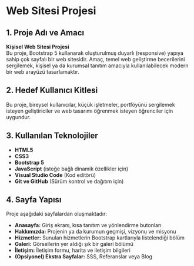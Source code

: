 # Web Sitesi Projesi

## 1. Proje Adı ve Amacı
**Kişisel Web Sitesi Projesi**  
Bu proje, Bootstrap 5 kullanarak oluşturulmuş duyarlı (responsive) yapıya sahip çok sayfalı bir web sitesidir. Amaç, temel web geliştirme becerilerini sergilemek, kişisel ya da kurumsal tanıtım amacıyla kullanılabilecek modern bir web arayüzü tasarlamaktır.

## 2. Hedef Kullanıcı Kitlesi
Bu proje, bireysel kullanıcılar, küçük işletmeler, portföyünü sergilemek isteyen geliştiriciler ve web tasarımı öğrenmek isteyen öğrenciler için uygundur.

## 3. Kullanılan Teknolojiler
- **HTML5**
- **CSS3**
- **Bootstrap 5**
- **JavaScript** (isteğe bağlı dinamik özellikler için)
- **Visual Studio Code** (Kod editörü)
- **Git ve GitHub** (Sürüm kontrol ve dağıtım için)

## 4. Sayfa Yapısı
Proje aşağıdaki sayfalardan oluşmaktadır:

- **Anasayfa:** Giriş ekranı, kısa tanıtım ve yönlendirme butonları
- **Hakkımızda:** Projenin ya da kurumun geçmişi, vizyonu ve misyonu
- **Hizmetler:** Sunulan hizmetlerin Bootstrap kartlarıyla listelendiği bölüm
- **Galeri:** Görsellerin yer aldığı şık bir galeri bölümü
- **İletişim:** İletişim formu, harita ve iletişim bilgileri
- **(Opsiyonel) Ekstra Sayfalar:** SSS, Referanslar veya Blog

